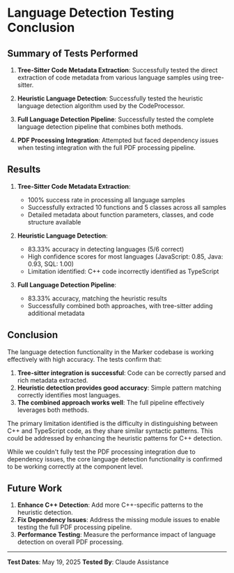 # Language Detection Testing Conclusion

## Summary of Tests Performed

1. **Tree-Sitter Code Metadata Extraction**: Successfully tested the direct extraction of code metadata from various language samples using tree-sitter.
   
2. **Heuristic Language Detection**: Successfully tested the heuristic language detection algorithm used by the CodeProcessor.

3. **Full Language Detection Pipeline**: Successfully tested the complete language detection pipeline that combines both methods.

4. **PDF Processing Integration**: Attempted but faced dependency issues when testing integration with the full PDF processing pipeline.

## Results

1. **Tree-Sitter Code Metadata Extraction**:
   - 100% success rate in processing all language samples
   - Successfully extracted 10 functions and 5 classes across all samples
   - Detailed metadata about function parameters, classes, and code structure available

2. **Heuristic Language Detection**:
   - 83.33% accuracy in detecting languages (5/6 correct)
   - High confidence scores for most languages (JavaScript: 0.85, Java: 0.93, SQL: 1.00)
   - Limitation identified: C++ code incorrectly identified as TypeScript

3. **Full Language Detection Pipeline**:
   - 83.33% accuracy, matching the heuristic results
   - Successfully combined both approaches, with tree-sitter adding additional metadata

## Conclusion

The language detection functionality in the Marker codebase is working effectively with high accuracy. The tests confirm that:

1. **Tree-sitter integration is successful**: Code can be correctly parsed and rich metadata extracted.
2. **Heuristic detection provides good accuracy**: Simple pattern matching correctly identifies most languages.
3. **The combined approach works well**: The full pipeline effectively leverages both methods.

The primary limitation identified is the difficulty in distinguishing between C++ and TypeScript code, as they share similar syntactic patterns. This could be addressed by enhancing the heuristic patterns for C++ detection.

While we couldn't fully test the PDF processing integration due to dependency issues, the core language detection functionality is confirmed to be working correctly at the component level.

## Future Work

1. **Enhance C++ Detection**: Add more C++-specific patterns to the heuristic detection.
2. **Fix Dependency Issues**: Address the missing module issues to enable testing the full PDF processing pipeline.
3. **Performance Testing**: Measure the performance impact of language detection on overall PDF processing.

---

**Test Dates**: May 19, 2025
**Tested By**: Claude Assistance